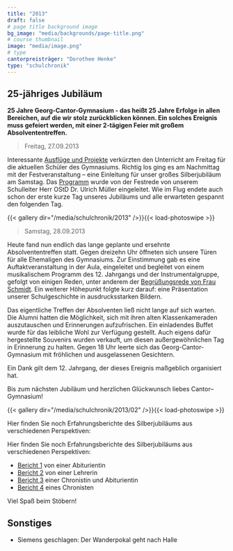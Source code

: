 ```yaml
---
title: "2013"
draft: false
# page title background image
bg_image: "media/backgrounds/page-title.png"
# course thumbnail
image: "media/image.png"
# type
cantorpreisträger: "Dorothee Henke"
type: "schulchronik"
---
```


## 25-jähriges Jubiläum

**25 Jahre Georg-Cantor-Gymnasium - das heißt 25 Jahre Erfolge in allen Bereichen, auf die wir stolz zurückblicken können.
Ein solches Ereignis muss gefeiert werden, mit einer 2-tägigen Feier mit großem Absolvententreffen.**

> Freitag, 27.09.2013

Interessante [Ausflüge und Projekte](/de/25-jahre-gcg/ausfluege-und-projekte) verkürzten den Unterricht am Freitag für die aktuellen Schüler des Gymnasiums.
Richtig los ging es am Nachmittag mit der Festveranstaltung – eine Einleitung für unser großes Silberjubiläum am Samstag. Das [Programm](/de/25-jahre-gcg/programm) wurde von der Festrede von unserem Schulleiter Herr OStD Dr. Ulrich Müller eingeleitet.
Wie im Flug endete auch schon der erste kurze Tag unseres Jubiläums und alle erwarteten gespannt den folgenden Tag.

{{< gallery dir="/media/schulchronik/2013" />}}{{< load-photoswipe >}}

> Samstag, 28.09.2013

Heute fand nun endlich das lange geplante und ersehnte Absolvententreffen statt. Gegen dreizehn Uhr öffneten sich unsere Türen für alle Ehemaligen des Gymnasiums. Zur Einstimmung gab es eine Auftaktveranstaltung in der Aula, eingeleitet und begleitet von einem musikalischem Programm des 12. Jahrgangs und der Instrumentalgruppe, gefolgt von einigen Reden, unter anderem der [Begrüßungsrede von Frau Schmidt](/de/25-jahre-gcg/rede-fr-schmidt). Ein weiterer Höhepunkt folgte kurz darauf: eine Präsentation unserer Schulgeschichte in ausdrucksstarken Bildern.

Das eigentliche Treffen der Absolventen ließ nicht lange auf sich warten. Die Alumni hatten die Möglichkeit, sich mit ihren alten Klassenkameraden auszutauschen und Erinnerungen aufzufrischen. Ein einladendes Buffet wurde für das leibliche Wohl zur Verfügung gestellt.
Auch eigens dafür hergestellte Souvenirs wurden verkauft, um diesen außergewöhnlichen Tag in Erinnerung zu halten.
Gegen 18 Uhr leerte sich das Georg-Cantor-Gymnasium mit fröhlichen und ausgelassenen Gesichtern.

Ein Dank gilt dem 12. Jahrgang, der dieses Ereignis maßgeblich organisiert hat.

Bis zum nächsten Jubiläum und herzlichen Glückwunsch liebes Cantor–Gymnasium!

{{< gallery dir="/media/schulchronik/2013/02" />}}{{< load-photoswipe >}}

Hier finden Sie noch Erfahrungsberichte des Silberjubiläums aus verschiedenen Perspektiven:

Hier finden Sie noch Erfahrungsberichte des Silberjubiläums aus verschiedenen Perspektiven:

- [Bericht 1](/de/25-jahre-gcg/bericht-1) von einer Abiturientin
- [Bericht 2](/de/25-jahre-gcg/bericht-2) von einer Lehrerin
- [Bericht 3](/de/25-jahre-gcg/bericht-3) einer Chronistin und Abiturientin
- [Bericht 4](/de/25-jahre-gcg/bericht-4) eines Chronisten

Viel Spaß beim Stöbern!

## Sonstiges

- Siemens geschlagen: Der Wanderpokal geht nach Halle
